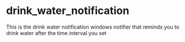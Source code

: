 # drink_water_notification
This is the drink water notification windows notifier that reminds you to drink water after the time interval you set
